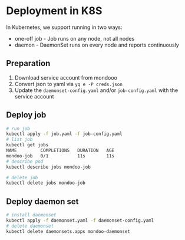 # Deployment in K8S

In Kubernetes, we support running in two ways:

- one-off job - Job runs on any node, not all nodes
- daemon - DaemonSet runs on every node and reports continuously

## Preparation

1. Download service account from mondooo
2. Convert json to yaml via `yq e -P creds.json`
3. Update the `daemonset-config.yaml` and/or `job-config.yaml` with the service account

## Deploy job

```bash
# run job
kubectl apply -f job.yaml -f job-config.yaml
# list job
kubectl get jobs
NAME         COMPLETIONS   DURATION   AGE
mondoo-job   0/1           11s        11s
# describe pod
kubectl describe jobs mondoo-job  

# delete job
kubectl delete jobs mondoo-job 
```

## Deploy daemon set

```bash
# install daemonset
kubectl apply -f daemonset.yaml -f daemonset-config.yaml 
# delete daemonset
kubectl delete daemonsets.apps mondoo-daemonset
```